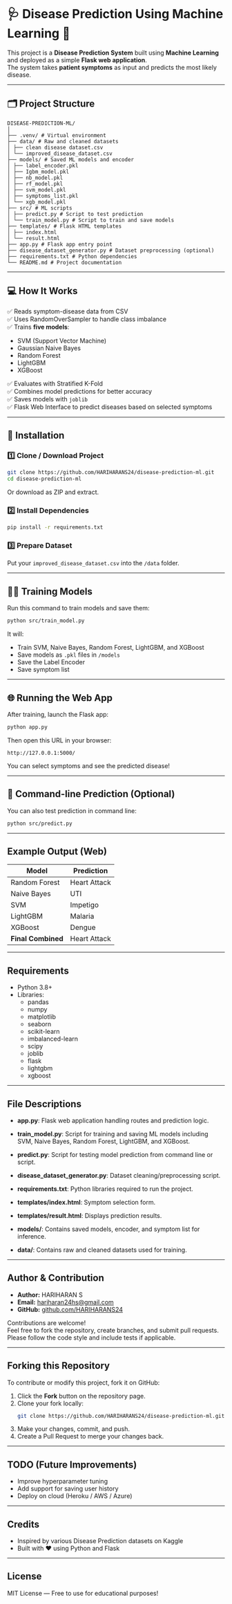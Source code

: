 # 🩺 Disease Prediction Using Machine Learning 🚀

This project is a **Disease Prediction System** built using **Machine Learning** and deployed as a simple **Flask web application**.  
The system takes **patient symptoms** as input and predicts the most likely disease.

---

## 🗂 Project Structure 

```
DISEASE-PREDICTION-ML/
│
├── .venv/ # Virtual environment 
├── data/ # Raw and cleaned datasets
│ ├── clean disease dataset.csv
│ └── improved_disease_dataset.csv
├── models/ # Saved ML models and encoder
│ ├── label_encoder.pkl
│ ├── Igbm_model.pkl
│ ├── nb_model.pkl
│ ├── rf_model.pkl
│ ├── svm_model.pkl
│ ├── symptoms_list.pkl
│ └── xgb_model.pkl
├── src/ # ML scripts
│ ├── predict.py # Script to test prediction
│ └── train_model.py # Script to train and save models
├── templates/ # Flask HTML templates
│ ├── index.html
│ └── result.html
├── app.py # Flask app entry point
├── disease_dataset_generator.py # Dataset preprocessing (optional)
├── requirements.txt # Python dependencies
└── README.md # Project documentation
```

---

## 💻 How It Works

✅ Reads symptom-disease data from CSV  
✅ Uses RandomOverSampler to handle class imbalance  
✅ Trains **five models**:
- SVM (Support Vector Machine)
- Gaussian Naive Bayes
- Random Forest
- LightGBM
- XGBoost

✅ Evaluates with Stratified K-Fold  
✅ Combines model predictions for better accuracy  
✅ Saves models with `joblib`  
✅ Flask Web Interface to predict diseases based on selected symptoms

---

## 🚀 Installation

### 1️⃣ Clone / Download Project

```bash
git clone https://github.com/HARIHARANS24/disease-prediction-ml.git
cd disease-prediction-ml
```

Or download as ZIP and extract.

### 2️⃣ Install Dependencies

```bash
pip install -r requirements.txt
```

### 3️⃣ Prepare Dataset

Put your `improved_disease_dataset.csv` into the `/data` folder.

---

## 🏋️‍♂️ Training Models

Run this command to train models and save them:

```bash
python src/train_model.py
```

It will:
- Train SVM, Naive Bayes, Random Forest, LightGBM, and XGBoost  
- Save models as `.pkl` files in `/models`  
- Save the Label Encoder  
- Save symptom list  

---

## 🌐 Running the Web App

After training, launch the Flask app:

```bash
python app.py
```

Then open this URL in your browser:

```
http://127.0.0.1:5000/
```

You can select symptoms and see the predicted disease!

---

## 🧪 Command-line Prediction (Optional)

You can also test prediction in command line:

```bash
python src/predict.py
```

---

## Example Output (Web)

| Model                  | Prediction      |
|------------------------|-----------------|
| Random Forest          | Heart Attack    |
| Naive Bayes            | UTI             |
| SVM                    | Impetigo        |
| LightGBM               | Malaria         |
| XGBoost                | Dengue          |
| **Final Combined**     | Heart Attack    |

---

## Requirements

- Python 3.8+  
- Libraries:
  - pandas
  - numpy
  - matplotlib
  - seaborn
  - scikit-learn
  - imbalanced-learn
  - scipy
  - joblib
  - flask
  - lightgbm
  - xgboost

---

## File Descriptions

- **app.py**: Flask web application handling routes and prediction logic.

- **train_model.py**: Script for training and saving ML models including SVM, Naive Bayes, Random Forest, LightGBM, and XGBoost.

- **predict.py**: Script for testing model prediction from command line or script.

- **disease_dataset_generator.py**: Dataset cleaning/preprocessing script.

- **requirements.txt**: Python libraries required to run the project.

- **templates/index.html**: Symptom selection form.

- **templates/result.html**: Displays prediction results.

- **models/**: Contains saved models, encoder, and symptom list for inference.

- **data/**: Contains raw and cleaned datasets used for training.

---

## Author & Contribution

- **Author:** HARIHARAN S  
- **Email:** hariharan24hs@gmail.com  
- **GitHub:** [github.com/HARIHARANS24](https://github.com/HARIHARANS24)

Contributions are welcome!  
Feel free to fork the repository, create branches, and submit pull requests.  
Please follow the code style and include tests if applicable.

---

## Forking this Repository

To contribute or modify this project, fork it on GitHub:

1. Click the **Fork** button on the repository page.  
2. Clone your fork locally:  
   ```bash
   git clone https://github.com/HARIHARANS24/disease-prediction-ml.git
   ```  
3. Make your changes, commit, and push.  
4. Create a Pull Request to merge your changes back.

---

## TODO (Future Improvements)

- Improve hyperparameter tuning  
- Add support for saving user history  
- Deploy on cloud (Heroku / AWS / Azure)  

---

## Credits

- Inspired by various Disease Prediction datasets on Kaggle  
- Built with ❤️ using Python and Flask

---

## License

MIT License — Free to use for educational purposes!
